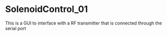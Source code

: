 # SolenoidControl_01

This is a GUI to interface with a RF transmitter that is connected through the serial port
